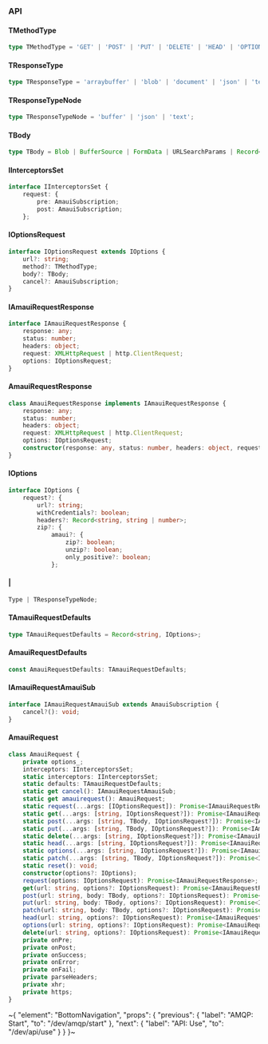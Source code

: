 

### API

#### TMethodType

```ts
type TMethodType = 'GET' | 'POST' | 'PUT' | 'DELETE' | 'HEAD' | 'OPTIONS' | 'PATCH';
```

#### TResponseType

```ts
type TResponseType = 'arraybuffer' | 'blob' | 'document' | 'json' | 'text';
```

#### TResponseTypeNode

```ts
type TResponseTypeNode = 'buffer' | 'json' | 'text';
```

#### TBody

```ts
type TBody = Blob | BufferSource | FormData | URLSearchParams | Record<any, any> | string | any;
```

#### IInterceptorsSet

```ts
interface IInterceptorsSet {
    request: {
        pre: AmauiSubscription;
        post: AmauiSubscription;
    };
```

#### IOptionsRequest

```ts
interface IOptionsRequest extends IOptions {
    url?: string;
    method?: TMethodType;
    body?: TBody;
    cancel?: AmauiSubscription;
}
```

#### IAmauiRequestResponse

```ts
interface IAmauiRequestResponse {
    response: any;
    status: number;
    headers: object;
    request: XMLHttpRequest | http.ClientRequest;
    options: IOptionsRequest;
}
```

#### AmauiRequestResponse

```ts
class AmauiRequestResponse implements IAmauiRequestResponse {
    response: any;
    status: number;
    headers: object;
    request: XMLHttpRequest | http.ClientRequest;
    options: IOptionsRequest;
    constructor(response: any, status: number, headers: object, request: XMLHttpRequest | http.ClientRequest, options: IOptionsRequest);
}
```

#### IOptions

```ts
interface IOptions {
    request?: {
        url?: string;
        withCredentials?: boolean;
        headers?: Record<string, string | number>;
        zip?: {
            amaui?: {
                zip?: boolean;
                unzip?: boolean;
                only_positive?: boolean;
            };
```

#### |

```ts
Type | TResponseTypeNode;
```

#### TAmauiRequestDefaults

```ts
type TAmauiRequestDefaults = Record<string, IOptions>;
```

#### AmauiRequestDefaults

```ts
const AmauiRequestDefaults: TAmauiRequestDefaults;
```

#### IAmauiRequestAmauiSub

```ts
interface IAmauiRequestAmauiSub extends AmauiSubscription {
    cancel?(): void;
}
```

#### AmauiRequest

```ts
class AmauiRequest {
    private options_;
    interceptors: IInterceptorsSet;
    static interceptors: IInterceptorsSet;
    static defaults: TAmauiRequestDefaults;
    static get cancel(): IAmauiRequestAmauiSub;
    static get amauirequest(): AmauiRequest;
    static request(...args: [IOptionsRequest]): Promise<IAmauiRequestResponse>;
    static get(...args: [string, IOptionsRequest?]): Promise<IAmauiRequestResponse>;
    static post(...args: [string, TBody, IOptionsRequest?]): Promise<IAmauiRequestResponse>;
    static put(...args: [string, TBody, IOptionsRequest?]): Promise<IAmauiRequestResponse>;
    static delete(...args: [string, IOptionsRequest?]): Promise<IAmauiRequestResponse>;
    static head(...args: [string, IOptionsRequest?]): Promise<IAmauiRequestResponse>;
    static options(...args: [string, IOptionsRequest?]): Promise<IAmauiRequestResponse>;
    static patch(...args: [string, TBody, IOptionsRequest?]): Promise<IAmauiRequestResponse>;
    static reset(): void;
    constructor(options?: IOptions);
    request(options: IOptionsRequest): Promise<IAmauiRequestResponse>;
    get(url: string, options?: IOptionsRequest): Promise<IAmauiRequestResponse>;
    post(url: string, body: TBody, options?: IOptionsRequest): Promise<IAmauiRequestResponse>;
    put(url: string, body: TBody, options?: IOptionsRequest): Promise<IAmauiRequestResponse>;
    patch(url: string, body: TBody, options?: IOptionsRequest): Promise<IAmauiRequestResponse>;
    head(url: string, options?: IOptionsRequest): Promise<IAmauiRequestResponse>;
    options(url: string, options?: IOptionsRequest): Promise<IAmauiRequestResponse>;
    delete(url: string, options?: IOptionsRequest): Promise<IAmauiRequestResponse>;
    private onPre;
    private onPost;
    private onSuccess;
    private onError;
    private onFail;
    private parseHeaders;
    private xhr;
    private https;
}
```

~{
  "element": "BottomNavigation",
  "props": {
    "previous": {
      "label": "AMQP: Start",
      "to": "/dev/amqp/start"
    },
    "next": {
      "label": "API: Use",
      "to": "/dev/api/use"
    }
  }
}~
